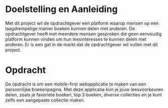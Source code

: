 # Doelstelling en Aanleiding

Met dit project wil de opdrachtgever een platform waarop mensen op een laagdrempelige manier boeken kunnen delen met anderen. De opdrachtgever heeft met meerdere mensen gesproken die geen eenvoudig platform kunnen vinden om hun leesinteresses te kunnen delen met anderen. Er is een gat in de markt dat de opdrachtgever wil vullen met dit project.

# Opdracht

De opdracht is om een mobile-first webapplicatie te maken van een persoonlijke boekenpagina. Met deze applicatie kun je jouw leesvoorkeuren delen, zoals je favoriete boeken, top 3 boeken, diverse collecties en je kunt zelfs een aangepaste collectie maken.
